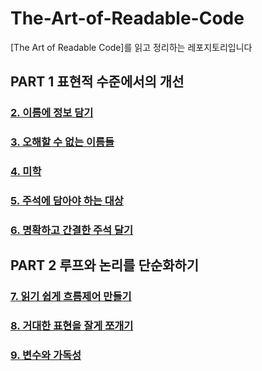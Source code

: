# The-Art-of-Readable-Code
[The Art of Readable Code]를 읽고 정리하는 레포지토리입니다

## PART 1 표현적 수준에서의 개선
### [2. 이름에 정보 담기](./PART%201%20표현적%20수준에서의%20개선/2.%20이름에%20정보%20담기.md)  
### [3. 오해할 수 없는 이름들](./PART%201%20표현적%20수준에서의%20개선/3.%20오해할%20수%20없는%20이름들.md)  
### [4. 미학](./PART%201%20표현적%20수준에서의%20개선/4.%20미학.md)  
### [5. 주석에 담아야 하는 대상](./PART%201%20표현적%20수준에서의%20개선/5.%20주석에%20담아야%20하는%20대상.md)  
### [6. 명확하고 간결한 주석 달기](./PART%201%20표현적%20수준에서의%20개선/6.%20명확하고%20간결한%20주석%20달기.md)  


## PART 2 루프와 논리를 단순화하기
### [7. 읽기 쉽게 흐름제어 만들기](./PART%202%20루프와%20논리를%20단순화하기/7.%20읽기%20쉽게%20흐름제어%20만들기.md)  
### [8. 거대한 표현을 잘게 쪼개기](./PART%202%20루프와%20논리를%20단순화하기/8.%20거대한%20포현을%20잘게%20쪼개기.md)  
### [9. 변수와 가독성](./PART%202%20루프와%20논리를%20단순화하기/9.%20변수와%20가독성.md)  
